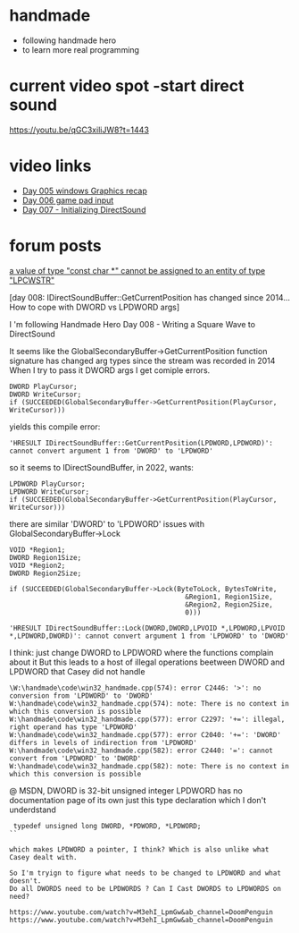 # handmade
- following handmade hero
- to learn more real programming

# current video spot -start direct sound
https://youtu.be/qGC3xiliJW8?t=1443

# video links
- [Day 005 windows Graphics recap ](https://www.youtube.com/watch?v=w7ay7QXmo_o&t=5998s&ab_channel=MollyRocket)
- [Day 006 game pad input ](https://www.youtube.com/watch?v=J3y1x54vyIQ&ab_channel=MollyRocket)
- [ Day 007 - Initializing DirectSound](https://www.youtube.com/watch?v=qGC3xiliJW8&ab_channel=MollyRocket)

# forum posts
[ a value of type "const char *" cannot be assigned to an entity of type "LPCWSTR"](https://hero.handmade.network/forums/game-discussion/t/8596-day_005___cannot_convert_from_%2527const_wchar_t_24%2527_to_%2527lpcstr%2527)

[day 008: IDirectSoundBuffer::GetCurrentPosition has changed since 2014... How to cope with DWORD vs LPDWORD args]

I 'm following Handmade Hero Day 008 - Writing a Square Wave to DirectSound

It seems like the GlobalSecondaryBuffer->GetCurrentPosition function signature has changed arg types since the stream was recorded in 2014
When I try to pass it DWORD args I get comiple errors.

```
DWORD PlayCursor;
DWORD WriteCursor;
if (SUCCEEDED(GlobalSecondaryBuffer->GetCurrentPosition(PlayCursor, WriteCursor)))
```
yields this compile error:
```
'HRESULT IDirectSoundBuffer::GetCurrentPosition(LPDWORD,LPDWORD)': cannot convert argument 1 from 'DWORD' to 'LPDWORD'
```

so it seems to IDirectSoundBuffer, in 2022, wants:

```
LPDWORD PlayCursor;
LPDWORD WriteCursor;
if (SUCCEEDED(GlobalSecondaryBuffer->GetCurrentPosition(PlayCursor, WriteCursor)))
```

there are similar 'DWORD' to 'LPDWORD' issues with GlobalSecondaryBuffer->Lock
```
VOID *Region1;
DWORD Region1Size;
VOID *Region2;
DWORD Region2Size;

if (SUCCEEDED(GlobalSecondaryBuffer->Lock(ByteToLock, BytesToWrite,
                                            &Region1, Region1Size,
                                            &Region2, Region2Size,
                                            0)))
```
```
'HRESULT IDirectSoundBuffer::Lock(DWORD,DWORD,LPVOID *,LPDWORD,LPVOID *,LPDWORD,DWORD)': cannot convert argument 1 from 'LPDWORD' to 'DWORD'
```

I think: just change DWORD to LPDWORD where the functions complain about it
But this  leads to a host of illegal operations beetween DWORD and LPDWORD that Casey did not handle
```
\W:\handmade\code\win32_handmade.cpp(574): error C2446: '>': no conversion from 'LPDWORD' to 'DWORD'
W:\handmade\code\win32_handmade.cpp(574): note: There is no context in which this conversion is possible
W:\handmade\code\win32_handmade.cpp(577): error C2297: '+=': illegal, right operand has type 'LPDWORD'
W:\handmade\code\win32_handmade.cpp(577): error C2040: '+=': 'DWORD' differs in levels of indirection from 'LPDWORD'
W:\handmade\code\win32_handmade.cpp(582): error C2440: '=': cannot convert from 'LPDWORD' to 'DWORD'
W:\handmade\code\win32_handmade.cpp(582): note: There is no context in which this conversion is possible
```


@ MSDN, DWORD is 32-bit unsigned integer
LPDWORD has no documentation page of its own
just this type declaration which I don't underdstand
```
 typedef unsigned long DWORD, *PDWORD, *LPDWORD;
``

which makes LPDWORD a pointer, I think? Which is also unlike what Casey dealt with.

So I'm tryign to figure what needs to be changed to LPDWORD and what doesn't.
Do all DWORDS need to be LPDWORDS ? Can I Cast DWORDS to LPDWORDS on need?

https://www.youtube.com/watch?v=M3ehI_LpmGw&ab_channel=DoomPenguin
https://www.youtube.com/watch?v=M3ehI_LpmGw&ab_channel=DoomPenguin